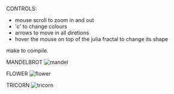 CONTROLS: 
- mouse scroll to zoom in and out
- 'c' to change colours
- arrows to move in all diretions
- hover the mouse on top of the julia fractal to change its shape

make to compile.


MANDELBROT
![mandel](https://user-images.githubusercontent.com/26407096/32414957-f16d9148-c239-11e7-98b7-50e1ebdc9ee3.png)


FLOWER
![flower](https://user-images.githubusercontent.com/26407096/32414990-6aae4610-c23a-11e7-973e-51744ace59d1.png)


TRICORN
![tricorn](https://user-images.githubusercontent.com/26407096/32415000-a2eb14b8-c23a-11e7-8a4d-eb3511b44cb4.png)
